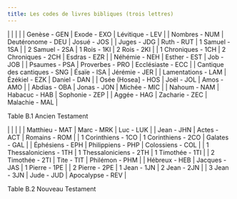 ```yaml
---
title: Les codes de livres bibliques (trois lettres)
---
```


|   |  | |
| Genèse - GEN                 | Exode - EXO        | Lévitique - LEV   |
| Nombres - NUM                | Deutéronome - DEU  | Josué - JOS       |
| Juges - JDG                  | Ruth - RUT         | 1 Samuel - 1SA    |
| 2 Samuel - 2SA               | 1 Rois - 1KI       | 2 Rois - 2KI      |
| 1 Chroniques - 1CH           | 2 Chroniques - 2CH | Esdras - EZR      |
| Néhémie - NEH                | Esther - EST       | Job - JOB         |
| Psaumes - PSA                | Proverbes - PRO    | Ecclésiaste - ECC |
| Cantique des cantiques - SNG | Ésaïe - ISA        | Jérémie - JER     |
| Lamentations - LAM           | Ézékiel - EZK      | Daniel - DAN      |
| Osée (Hosea] - HOS           | Joël - JOL         | Amos - AMO        |
| Abdias - OBA                 | Jonas - JON        | Michée - MIC      |
| Nahoum - NAM                 | Habacuc - HAB      | Sophonie - ZEP    |
| Aggée - HAG                  | Zacharie - ZEC     | Malachie - MAL    |

Table B.1 Ancien Testament

|   |  | |
| Matthieu - MAT          | Marc - MRK              | Luc - LUK        |
| Jean - JHN              | Actes - ACT             | Romains - ROM    |
| 1 Corinthiens - 1CO     | 1 Corinthiens - 2CO     | Galates - GAL    |
| Éphésiens - EPH         | Philippiens - PHP       | Colossiens - COL |
| 1 Thessaloniciens - 1TH | 1 Thessaloniciens - 2TH | 1 Timothée - 1TI |
| 2 Timothée - 2TI        | Tite - TIT              | Philémon - PHM   |
| Hébreux - HEB           | Jacques - JAS           | 1 Pierre - 1PE   |
| 2 Pierre - 2PE          | 1 Jean - 1JN            | 2 Jean - 2JN     |
| 3 Jean - 3JN            | Jude - JUD              | Apocalypse - REV |

Table B.2 Nouveau Testament
